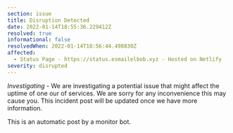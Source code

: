 ```yaml
---
section: issue
title: Disruption Detected
date: 2022-01-14T18:55:36.229412Z
resolved: true
informational: false
resolvedWhen: 2022-01-14T18:56:44.498830Z
affected:
  - Status Page - https://status.esmailelbob.xyz - Hosted on Netlify
severity: disrupted
---
```

*Investigating* - We are investigating a potential issue that might affect the uptime of one our of services. We are sorry for any inconvenience this may cause you. This incident post will be updated once we have more information.

This is an automatic post by a monitor bot.
        